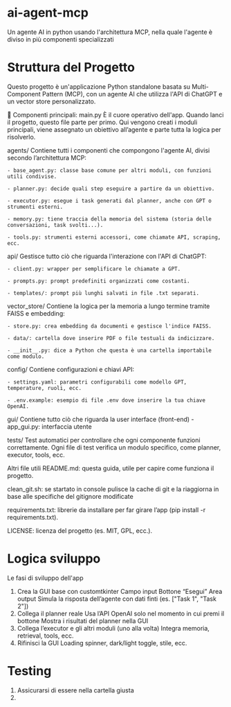 # ai-agent-mcp
Un agente AI in python usando l'architettura MCP, nella quale l'agente è diviso in più componenti specializzati

# Struttura del Progetto
Questo progetto è un'applicazione Python standalone basata su Multi-Component Pattern (MCP), con un agente AI che utilizza l'API di ChatGPT e un vector store personalizzato.

🧠 Componenti principali:
main.py
    È il cuore operativo dell'app. Quando lanci il progetto, questo file parte per primo. Qui vengono creati i moduli principali, viene assegnato un obiettivo all’agente e parte tutta la logica per risolverlo.

agents/
Contiene tutti i componenti che compongono l'agente AI, divisi secondo l’architettura MCP:

    - base_agent.py: classe base comune per altri moduli, con funzioni utili condivise.

    - planner.py: decide quali step eseguire a partire da un obiettivo.

    - executor.py: esegue i task generati dal planner, anche con GPT o strumenti esterni.

    - memory.py: tiene traccia della memoria del sistema (storia delle conversazioni, task svolti...).

    - tools.py: strumenti esterni accessori, come chiamate API, scraping, ecc.

api/
Gestisce tutto ciò che riguarda l'interazione con l'API di ChatGPT:

    - client.py: wrapper per semplificare le chiamate a GPT.

    - prompts.py: prompt predefiniti organizzati come costanti.

    - templates/: prompt più lunghi salvati in file .txt separati.

vector_store/
Contiene la logica per la memoria a lungo termine tramite FAISS e embedding:

    - store.py: crea embedding da documenti e gestisce l'indice FAISS.

    - data/: cartella dove inserire PDF o file testuali da indicizzare.

    - __init__.py: dice a Python che questa è una cartella importabile come modulo.

config/
Contiene configurazioni e chiavi API:

    - settings.yaml: parametri configurabili come modello GPT, temperature, ruoli, ecc.

    - .env.example: esempio di file .env dove inserire la tua chiave OpenAI.

gui/
Contiene tutto ciò che riguarda la user interface (front-end)
    - app_gui.py: interfaccia utente

tests/
Test automatici per controllare che ogni componente funzioni correttamente. Ogni file di test verifica un modulo specifico, come planner, executor, tools, ecc.

Altri file utili
README.md: questa guida, utile per capire come funziona il progetto.

clean_git.sh: se startato in console pulisce la cache di git e la riaggiorna in base alle specifiche del gitignore modificate

requirements.txt: librerie da installare per far girare l’app (pip install -r requirements.txt).

LICENSE: licenza del progetto (es. MIT, GPL, ecc.).

# Logica sviluppo
Le fasi di sviluppo dell'app

1. Crea la GUI base con customtkinter
Campo input
Bottone “Esegui”
Area output
Simula la risposta dell’agente con dati finti (es. ["Task 1", "Task 2"])
2. Collega il planner reale
Usa l’API OpenAI solo nel momento in cui premi il bottone
Mostra i risultati del planner nella GUI
3. Collega l’executor e gli altri moduli (uno alla volta)
Integra memoria, retrieval, tools, ecc.
4. Rifinisci la GUI
Loading spinner, dark/light toggle, stile, ecc.

# Testing
1. Assicurarsi di essere nella cartella giusta
2. 